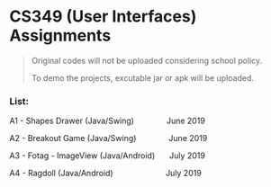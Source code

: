 # CS349 (User Interfaces) Assignments
>Original codes will not be uploaded considering school policy.
>
>To demo the projects, excutable jar or apk will be uploaded.

### List:
A1 - Shapes Drawer (Java/Swing) &emsp; &emsp; &emsp; June 2019

A2 - Breakout Game (Java/Swing) &emsp; &emsp; &emsp; June 2019

A3 - Fotag - ImageView (Java/Android) &emsp;&nbsp; July 2019

A4 - Ragdoll (Java/Android) &emsp; &emsp; &emsp; &emsp; &emsp; July 2019
